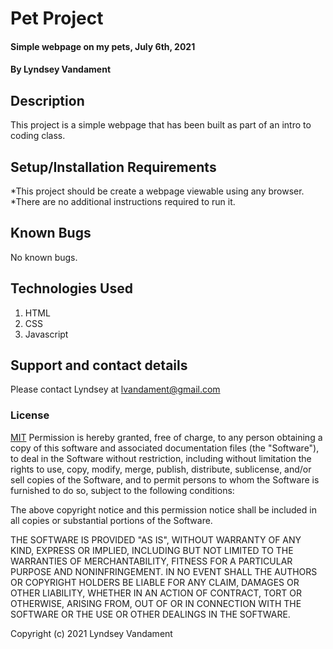 # Pet Project
#### Simple webpage on my pets, July 6th, 2021
#### By **Lyndsey Vandament**
## Description
This project is a simple webpage that has been built as part of an intro to coding class.
## Setup/Installation Requirements
*This project should be create a webpage viewable using any browser. 
*There are no additional instructions required to run it.
## Known Bugs
No known bugs.
## Technologies Used
1. HTML
2. CSS
3. Javascript
## Support and contact details
Please contact Lyndsey at lvandament@gmail.com
### License
[MIT](https://choosealicense.com/licenses/mit/)
Permission is hereby granted, free of charge, to any person obtaining a copy
of this software and associated documentation files (the "Software"), to deal
in the Software without restriction, including without limitation the rights
to use, copy, modify, merge, publish, distribute, sublicense, and/or sell
copies of the Software, and to permit persons to whom the Software is
furnished to do so, subject to the following conditions:

The above copyright notice and this permission notice shall be included in all
copies or substantial portions of the Software.

THE SOFTWARE IS PROVIDED "AS IS", WITHOUT WARRANTY OF ANY KIND, EXPRESS OR
IMPLIED, INCLUDING BUT NOT LIMITED TO THE WARRANTIES OF MERCHANTABILITY,
FITNESS FOR A PARTICULAR PURPOSE AND NONINFRINGEMENT. IN NO EVENT SHALL THE
AUTHORS OR COPYRIGHT HOLDERS BE LIABLE FOR ANY CLAIM, DAMAGES OR OTHER
LIABILITY, WHETHER IN AN ACTION OF CONTRACT, TORT OR OTHERWISE, ARISING FROM,
OUT OF OR IN CONNECTION WITH THE SOFTWARE OR THE USE OR OTHER DEALINGS IN THE
SOFTWARE.

Copyright (c) 2021 Lyndsey Vandament
